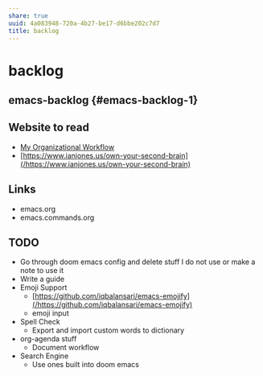 ```yaml
---
share: true
uuid: 4a083948-720a-4b27-be17-d6bbe202c7d7
title: backlog
---
```

# backlog
emacs-backlog {#emacs-backlog-1}
--------------------------------

Website to read
---------------

*   [My Organizational Workflow](https://vincent.demeester.fr/articles/my_organizational_workflow.html)
*   [https://www.ianjones.us/own-your-second-brain](/https://www.ianjones.us/own-your-second-brain)

Links
-----

*   emacs.org
*   emacs.commands.org

TODO
----

*   Go through doom emacs config and delete stuff I do not use or make a note to use it
*   Write a guide
*   Emoji Support
    *   [https://github.com/iqbalansari/emacs-emojify](/https://github.com/iqbalansari/emacs-emojify)
    *   emoji input
*   Spell Check
    *   Export and import custom words to dictionary
*   org-agenda stuff
    *   Document workflow
*   Search Engine
    *   Use ones built into doom emacs